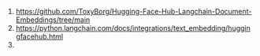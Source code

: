 
1. https://github.com/ToxyBorg/Hugging-Face-Hub-Langchain-Document-Embeddings/tree/main
2. https://python.langchain.com/docs/integrations/text_embedding/huggingfacehub.html
3. 
